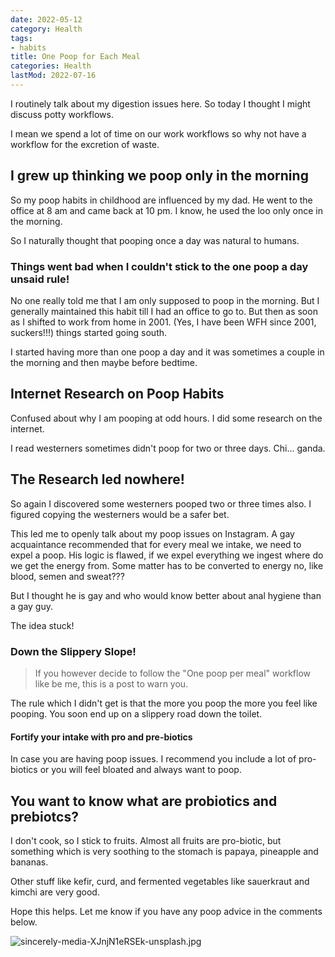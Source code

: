 ```yaml
---
date: 2022-05-12
category: Health
tags:
- habits
title: One Poop for Each Meal
categories: Health
lastMod: 2022-07-16
---
```

I routinely talk about my digestion issues here. So today I thought I might discuss potty workflows. 

I mean we spend a lot of time on our work workflows so why not have a workflow for the excretion of waste.

## I grew up thinking we poop only in the morning

So my poop habits in childhood are influenced by my dad. He went to the office at 8 am and came back at 10 pm. I know, he used the loo only once in the morning.

So I naturally thought that pooping once a day was natural to humans. 

### Things went bad when I couldn't stick to the one poop a day unsaid rule!

No one really told me that I am only supposed to poop in the morning. But I generally maintained this habit till I had an office to go to. But then as soon as I shifted to work from home in 2001. (Yes, I have been WFH since 2001, suckers!!!) things started going south. 

I started having more than one poop a day and it was sometimes a couple in the morning and then maybe before bedtime. 

## Internet Research on Poop Habits

Confused about why I am pooping at odd hours. I did some research on the internet. 

I read westerners sometimes didn't poop for two or three days. Chi... ganda.



## The Research led nowhere! 

So again I discovered some westerners pooped two or three times also. I figured copying the westerners would be a safer bet.

This led me to openly talk about my poop issues on Instagram. A gay acquaintance recommended that for every meal we intake, we need to expel a poop. His logic is flawed, if we expel everything we ingest where do we get the energy from. Some matter has to be converted to energy no, like blood, semen and sweat???

But I thought he is gay and who would know better about anal hygiene than a gay guy. 

The idea stuck! 



### Down the Slippery Slope! 

> If you however decide to follow the "One poop per meal" workflow like be me, this is a post to warn you. 

The rule which I didn't get is that the more you poop the more you feel like pooping. You soon end up on a slippery road down the toilet. 



#### Fortify your intake with pro and pre-biotics

In case you are having poop issues. I recommend you include a lot of pro-biotics or you will feel bloated and always want to poop.





## You want to know what are probiotics and prebiotcs?

I don't cook, so I stick to fruits. Almost all fruits are pro-biotic, but something which is very soothing to the stomach is papaya, pineapple and bananas. 

Other stuff like kefir, curd, and fermented vegetables like sauerkraut and kimchi are very good. 

Hope this helps. Let me know if you have any poop advice in the comments below. 

![sincerely-media-XJnjN1eRSEk-unsplash.jpg](https://mataroa.blog/images/d2d6ac8d.jpeg)
